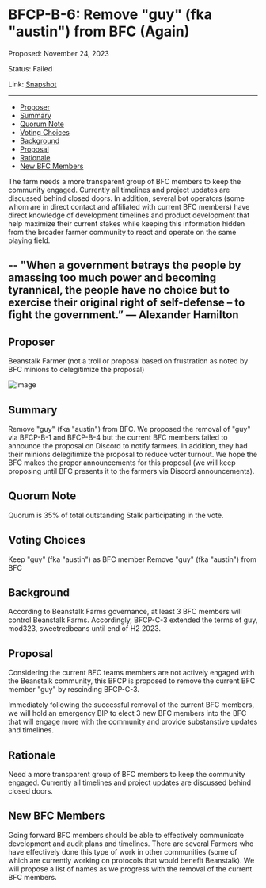 # BFCP-B-6: Remove "guy" (fka "austin") from BFC (Again)

Proposed: November 24, 2023

Status: Failed

Link: [Snapshot](https://snapshot.org/#/beanstalkfarms.eth/proposal/0xda69fa2914516e644a2edb8c5707e2ff4b27df6334f0d516216c473bc3f1a1e1)

---

- [Proposer](#proposer)
- [Summary](#summary)
- [Quorum Note](#quorum-note)
- [Voting Choices](#voting-choices)
- [Background](#background)
- [Proposal](#proposal)
- [Rationale](#rationale)
- [New BFC Members](#new-bfc-members)

The farm needs a more transparent group of BFC members to keep the community engaged. Currently all timelines and project updates are discussed behind closed doors. In addition, several bot operators (some whom are in direct contact and affiliated with current BFC members) have direct knowledge of development timelines and product development that help maximize their current stakes while keeping this information hidden from the broader farmer community to react and operate on the same playing field.

--
"When a government betrays the people by amassing too much power and becoming tyrannical, the people have no choice but to exercise their original right of self-defense – to fight the government.” — Alexander Hamilton
--

## Proposer
Beanstalk Farmer (not a troll or proposal based on frustration as noted by BFC minions to delegitimize the proposal)
 
![image](ipfs://bafybeievdwfv7avxgnts3p6dz3fddhomvanwkktdxdqm5tj66q7phrimfe)

## Summary
Remove "guy" (fka "austin") from BFC. We proposed the removal of "guy" via BFCP-B-1 and BFCP-B-4 but the current BFC members failed to announce the proposal on Discord to notify farmers. In addition, they had their minions delegitimize the proposal to reduce voter turnout. We hope the BFC makes the proper announcements for this proposal (we will keep proposing until BFC presents it to the farmers via Discord announcements).  

## Quorum Note
Quorum is 35% of total outstanding Stalk participating in the vote.

## Voting Choices
Keep "guy" (fka "austin") as BFC member
Remove "guy" (fka "austin") from BFC

## Background
According to Beanstalk Farms governance, at least 3 BFC members will control Beanstalk Farms. Accordingly, BFCP-C-3 extended the terms of guy, mod323, sweetredbeans until end of H2 2023. 

## Proposal
Considering the current BFC teams members are not actively engaged with the Beanstalk community, this BFCP is proposed to remove the current BFC member "guy" by rescinding BFCP-C-3. 

Immediately following the successful removal of the current BFC members, we will hold an emergency BIP to elect 3 new BFC members into the BFC that will engage more with the community and provide substanstive updates and timelines.

## Rationale
Need a more transparent group of BFC members to keep the community engaged. Currently all timelines and project updates are discussed behind closed doors.

## New BFC Members
Going forward BFC members should be able to effectively communicate development and audit plans and timelines. There are several Farmers who have effectively done this type of work in other communities (some of which are currently working on protocols that would benefit Beanstalk). We will propose a list of names as we progress with the removal of the current BFC members.
